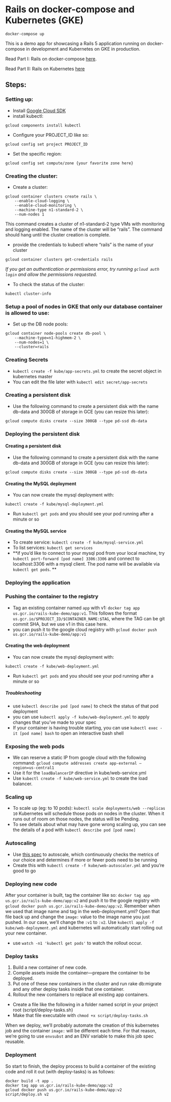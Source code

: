 # Rails on docker-compose and Kubernetes (GKE)

`docker-compose up`

This is a demo app for showcasing a Rails 5 application running on docker-compose in development and Kubernetes on GKE in production.


Read Part I: Rails on docker-compose [here](https://medium.com/@jbielick/rails-on-docker-compose-7e2cf235fa0e).

Read Part II: Rails on Kubernetes [here](https://medium.com/@jbielick/rails-on-kubernetes-8cd4940eacbe)

## Steps:

### Setting up:
* Install [Google Cloud SDK](https://cloud.google.com/sdk/)
* install kubectl:
```
gcloud components install kubectl
```
* Configure your PROJECT_ID like so:
```
gcloud config set project PROJECT_ID
```
* Set the specific region:
```
gcloud config set compute/zone {your favorite zone here}
```

### Creating the cluster:
* Create a cluster:
```
gcloud container clusters create rails \
    --enable-cloud-logging \
    --enable-cloud-monitoring \
    --machine-type n1-standard-2 \
    --num-nodes 1
```
This command creates a cluster of n1-standard-2 type VMs with monitoring and logging enabled. The name of the cluster will be “rails”. The command should hang until the cluster creation is complete.
* provide the credentials to kubectl where “rails” is the name of your cluster
```
gcloud container clusters get-credentials rails
```
*If you get an authentication or permissions error, try running `gcloud auth login` and allow the permissions requested.*
* To check the status of the cluster:
```
kubectl cluster-info
```

### Setup a pool of nodes in GKE that only our database container is allowed to use:
* Set up the DB node pools:
```
gcloud container node-pools create db-pool \
    --machine-type=n1-highmem-2 \
    --num-nodes=1 \
    --cluster=rails
```

### Creating Secrets
* `kubectl create -f kube/app-secrets.yml` to create the secret object in kubernetes master
* You can edit the file later with `kubectl edit secret/app-secrets`

### Creating a persistent disk
* Use the following command to create a persistent disk with the name db-data and 300GB of storage in GCE (you can resize this later):
```
gcloud compute disks create --size 300GB --type pd-ssd db-data
```

### Deploying the persistent disk

#### Creating a persistent disk
* Use the following command to create a persistent disk with the name db-data and 300GB of storage in GCE (you can resize this later):
```
gcloud compute disks create --size 300GB --type pd-ssd db-data
```

#### Creating the MySQL deployment
* You can now create the mysql deployment with:
```
kubectl create -f kube/mysql-deployment.yml
```
* Run `kubectl get pods` and you should see your pod running after a minute or so

#### Creating the MySQL service
* To create service: `kubectl create -f kube/mysql-service.yml`
* To list services: `kubectl get services`
* **if you’d like to connect to your mysql pod from your local machine, try `kubectl port-forward [pod name] 3306:3306` and connect to localhost:3306 with a mysql client. The pod name will be available via `kubectl get pods`. **

### Deploying the application

### Pushing the container to the registry
* Tag an existing container named `app` with v1: `docker tag app us.gcr.io/rails-kube-demo/app:v1`. This follows the format `us.gcr.io/$PROJECT_ID/$CONTAINER_NAME:$TAG`, where the TAG can be git commit SHA, but we use v1 in this case here.
* you can push it to the google cloud registry with `gcloud docker push us.gcr.io/rails-kube-demo/app:v1`

#### Creating the web deployment
* You can now create the mysql deployment with:
```
kubectl create -f kube/web-deployment.yml
```
* Run `kubectl get pods` and you should see your pod running after a minute or so

##### Troubleshooting
* use `kubectl describe pod [pod name]` to check the status of that pod deployment
* you can use `kubectl apply -f kube/web-deployment.yml` to apply changes that you’ve made to your spec
* If your container is having trouble starting, you can use `kubectl exec -it [pod name] bash` to open an interactive bash shell

### Exposing the web pods
* We can reserve a static IP from google cloud with the following command: `gcloud compute addresses create app-external — region=us-central1`
* Use it for the `loadBalancerIP` directive in kube/web-service.yml
* Use `kubectl create -f kube/web-service.yml` to create the load balancer.

### Scaling up
* To scale up (eg: to 10 pods): `kubectl scale deployments/web --replicas 10`
Kubernetes will schedule those pods on nodes in the cluster. When it runs out of room on those nodes, the status will be Pending.
* To see details about what may have gone wrong scaling up, you can see the details of a pod with `kubectl describe pod [pod name]`

### Autoscaling
* Use [this spec](https://kubernetes.io/docs/tasks/run-application/horizontal-pod-autoscale/) to autoscale, which continuously checks the metrics of our choice and determines if more or fewer pods need to be running
* Create this with `kubectl create -f kube/web-autoscaler.yml` and you’re good to go

### Deploying new code
After your container is built, tag the container like so: `docker tag app us.gcr.io/rails-kube-demo/app:v2` and push it to the google registry with `gcloud docker push us.gcr.io/rails-kube-demo/app:v2`. Remember when we used that image name and tag in the web-deployment.yml? Open that file back up and change the `image:` value to the image name you just pushed. In our case, we’ll change the `:v1` to `:v2`. Use `kubectl apply -f kube/web-deployment.yml` and kubernetes will automatically start rolling out your new container.
* use `watch -n1 'kubectl get pods'` to watch the rollout occur.

### Deploy tasks
1. Build a new container of new code.
2. Compile assets inside the container—prepare the container to be deployed.
3. Put one of these new containers in the cluster and run rake db:migrate and any other deploy tasks inside that one container.
4. Rollout the new containers to replace all existing app containers.

* Create a file like the following in a folder named script in your project root (script/deploy-tasks.sh)
* Make that file executable with `chmod +x script/deploy-tasks.sh`

When we deploy, we’ll probably automate the creation of this kubernetes job and the container `image:` will be different each time. For that reason, we’re going to use `envsubst` and an ENV variable to make this job spec reusable.

### Deployment
So start to finish, the deploy process to build a container of the existing code and roll it out (with deploy-tasks) is as follows:
```
docker build -t app .
docker tag app us.gcr.io/rails-kube-demo/app:v2
gcloud docker push us.gcr.io/rails-kube-demo/app:v2
script/deploy.sh v2
```
